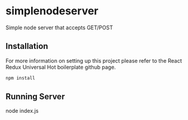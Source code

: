 # simplenodeserver
Simple node server that accepts GET/POST

## Installation

For more information on setting up this project please refer to the React Redux Universal Hot boilerplate github page.

```bash
npm install
```

## Running Server

node index.js

